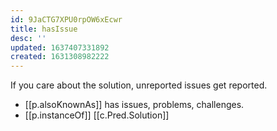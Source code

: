 ```yaml
---
id: 9JaCTG7XPU0rpOW6xEcwr
title: hasIssue
desc: ''
updated: 1637407331892
created: 1631308982222
---
```


If you care about the solution, unreported issues get reported.

- [[p.alsoKnownAs]] has issues, problems, challenges. 
- [[p.instanceOf]] [[c.Pred.Solution]]
  
